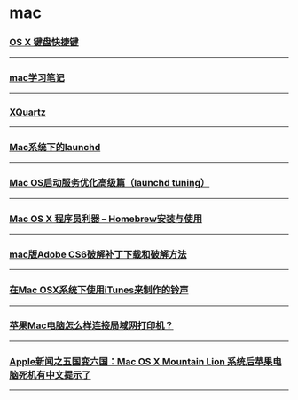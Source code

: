 mac
===

### [OS X 键盘快捷键](keyboard)

---

### [mac学习笔记](note)

---

### [XQuartz](XQuartz)

---

### [Mac系统下的launchd](launchd)

---

### [Mac OS启动服务优化高级篇（launchd tuning）](launchdTuning)

---

### [Mac OS X 程序员利器 – Homebrew安装与使用](homebrewInstall)

---

### [mac版Adobe CS6破解补丁下载和破解方法](ps6)

---

### [在Mac OSX系统下使用iTunes来制作的铃声](make-ring)

---

### [苹果Mac电脑怎么样连接局域网打印机？](printer)

---

### [Apple新闻之五国变六国：Mac OS X Mountain Lion 系统后苹果电脑死机有中文提示了](system-halted)

---
